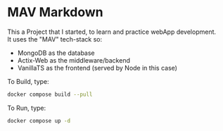 # MAV Markdown

This a Project that I started, to learn and practice webApp development.  
It uses the "MAV" tech-stack so:
- MongoDB as the database
- Actix-Web as the middleware/backend
- VanillaTS as the frontend (served by Node in this case)

To Build, type:
```sh
docker compose build --pull
```

To Run, type:
```sh
docker compose up -d
```